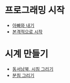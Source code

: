 # 프로그래밍 시작
* [아빠와 내기](diary/201701.md)
* [본격적으로 시작](diary/201712.md)

# 시계 만들기
* [동서남북, 시침 그리기](diary/20180113.md)
* [분침 그리기](diary/20180114.md)
